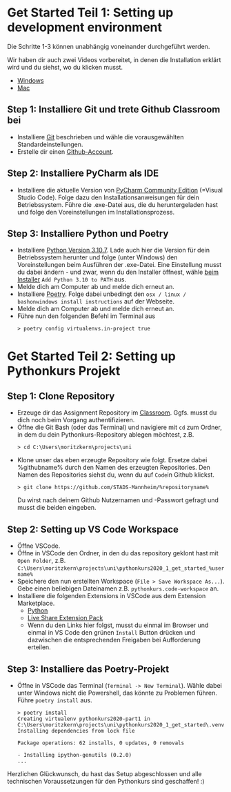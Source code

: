 # Get Started Teil 1: Setting up development environment

Die Schritte 1-3 können unabhängig voneinander durchgeführt werden. 

Wir haben dir auch zwei Videos vorbereitet, in denen die Installation erklärt wird und du siehst, wo du klicken musst.
* [Windows](https://youtu.be/qn96nt-9jaU)
* [Mac](https://youtu.be/9h5V4XxNm_4)

## Step 1: Installiere Git und trete Github Classroom bei

- Installiere [Git](https://git-scm.com/book/en/v2/Getting-Started-Installing-Git) beschrieben und wähle die vorausgewählten Standardeinstellungen.
- Erstelle dir einen [Github-Account](https://github.com/join).

## Step 2: Installiere PyCharm als IDE

- Installiere die aktuelle Version von [PyCharm Community Edition](https://www.jetbrains.com/de-de/pycharm) (=Visual Studio Code). Folge dazu den Installationsanweisungen für dein Betriebssystem. Führe die .exe-Datei aus, die du heruntergeladen hast und folge den Voreinstellungen im Installationsprozess.

## Step 3: Installiere Python und Poetry
- Installiere [Python Version 3.10.7](https://www.python.org/downloads/). Lade auch hier die Version für dein Betriebssystem herunter und folge (unter Windows) den Voreinstellungen beim Ausführen der .exe-Datei. Eine Einstellung musst du dabei ändern - und zwar, wenn du den Installer öffnest, wähle [beim Installer](https://docs.python.org/3/_images/win_installer.png) ```Add Python 3.10 to PATH``` aus.
- Melde dich am Computer ab und melde dich erneut an.
- Installiere [Poetry](https://python-poetry.org/docs/#installation). Folge dabei unbedingt den `osx / linux / bashonwindows install instructions` auf der Webseite.
- Melde dich am Computer ab und melde dich erneut an.
- Führe nun den folgenden Befehl im Terminal aus
    ```shell
    > poetry config virtualenvs.in-project true
    ````

# Get Started Teil 2: Setting up Pythonkurs Projekt


## Step 1: Clone Repository
- Erzeuge dir das Assignment Repository im [Classroom](https://classroom.github.com/a/DmEOgn_0). Ggfs. musst du dich noch beim Vorgang authentifizieren.
- Öffne die Git Bash (oder das Terminal) und navigiere mit `cd` zum Ordner, in dem du dein Pythonkurs-Repository ablegen möchtest, z.B.
    ```shell
    > cd C:\Users\moritzkern\projects\uni
    ```
- Klone unser das eben erzeugte Repository wie folgt. Ersetze dabei %githubname% durch den Namen des erzeugten Repositories. Den Namen des Repositories siehst du, wenn du auf `Code`in Github klickst.
    ```shell
    > git clone https://github.com/STADS-Mannheim/%repositoryname%
    ```
    Du wirst nach deinem Github Nutzernamen und -Passwort gefragt und musst die beiden eingeben.

## Step 2: Setting up VS Code Workspace
- Öffne VSCode.
- Öffne in VSCode den Ordner, in den du das repository geklont hast mit `Open Folder`, z.B. ```C:\Users\moritzkern\projects\uni\pythonkurs2020_1_get_started_%username%```
- Speichere den nun erstellten Workspace (`File > Save Workspace As...`). Gebe einen beliebigen Dateinamen z.B. `pythonkurs.code-workspace` an.
- Installiere die folgenden Extensions in VSCode aus dem Extension Marketplace.  
    - [Python](https://marketplace.visualstudio.com/items?itemName=ms-python.python)
    - [Live Share Extension Pack](https://marketplace.visualstudio.com/items?itemName=MS-vsliveshare.vsliveshare-pack)
    - Wenn du den Links hier folgst, musst du einmal im Browser und einmal in VS Code den grünen `Install` Button drücken und dazwischen die entsprechenden Freigaben bei Aufforderung erteilen.

## Step 3: Installiere das Poetry-Projekt

- Öffne in VSCode das Terminal (`Terminal -> New Terminal`). Wähle dabei unter Windows nicht die Powershell, das könnte zu Problemen führen. Führe `poetry install` aus.
    ```shell
    > poetry install
    Creating virtualenv pythonkurs2020-part1 in C:\Users\moritzkern\projects\uni\pythonkurs2020_1_get_started\.venv
    Installing dependencies from lock file

    Package operations: 62 installs, 0 updates, 0 removals

    - Installing ipython-genutils (0.2.0)
    ...
    ```


Herzlichen Glückwunsch, du hast das Setup abgeschlossen und alle technischen Voraussetzungen für den Pythonkurs sind geschaffen! :)
